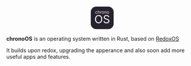 <p align="center">

<img src="logo.png" style="margin: auto; aspect-ratio: 1 / 1; height: 60px;" />

**chronoOS** is an operating system written in Rust, based on [RedoxOS](https://github.com/redox-os/redox)

It builds upon redox, upgrading the apperance and also soon add more useful apps and features.
</p>